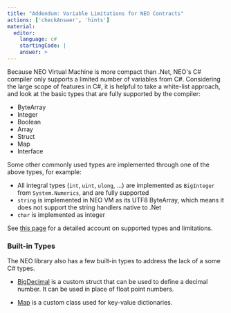 ```yaml
---
title: "Addendum: Variable Limitations for NEO Contracts"
actions: ['checkAnswer', 'hints']
material: 
  editor:
    language: c#
    startingCode: |
    answer: > 
---
```


Because NEO Virtual Machine is more compact than .Net, NEO's C# compiler only supports a limited number of variables from C#. Considering the large scope of features in C#, it is helpful to take a white-list approach, and look at the basic types that are fully supported by the compiler: 

- ByteArray
- Integer
- Boolean
- Array
- Struct
- Map
- Interface

Some other commonly used types are implemented through one of the above types, for example: 
- All integral types (`int`, `uint`, `ulong`, ...) are implemented as `BigInteger` from `System.Numerics`, and are fully supported
- `string` is implemented in NEO VM as its UTF8 ByteArray, which means it does not support the string handlers native to .Net
- `char` is implemented as integer

See [this page]((https://docs.neo.org/docs/en-us/sc/write/limitation.html)) for a detailed account on supported types and limitations. 

### Built-in Types

The NEO library also has a few built-in types to address the lack of a some C# types. 

- [BigDecimal](https://docs.neo.org/developerguide/en/api/Neo.BigDecimal.html) is a custom struct that can be used to define a decimal number. It can be used in place of float point numbers. 

- [Map](https://docs.neo.org/developerguide/en/api/Neo.VM.Types.Map.html) is a custom class used for key-value dictionaries. 